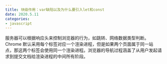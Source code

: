 ```yaml
---
title: 块级作用：var缺陷以及为什么要引入let和const
date: 2020.5.11
categories:
- javascript
---
```

服务器可以根据响应头来控制浏览器的行为，如跳转、网络数据类型判断。
Chrome 默认采用每个标签对应一个渲染进程，但是如果两个页面属于同一站点，那这两个标签会使用同一个渲染进程。浏览器的导航过程涵盖了从用户发起请求到提交文档给渲染进程的中间所有阶段。

